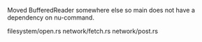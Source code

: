 
Moved BufferedReader somewhere else so main
does not have a dependency on nu-command.

filesystem/open.rs
network/fetch.rs
network/post.rs

